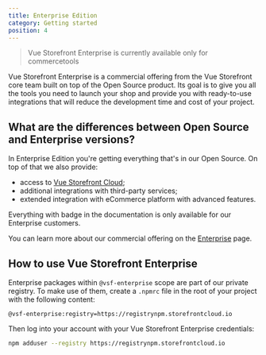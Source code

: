 ```yaml
---
title: Enterprise Edition
category: Getting started
position: 4
---
```


> Vue Storefront Enterprise is currently available only for commercetools

Vue Storefront Enterprise is a commercial offering from the Vue Storefront core team built on top of the Open Source product. Its goal is to give you all the tools you need to launch your shop and provide you with ready-to-use integrations that will reduce the development time and cost of your project.

## What are the differences between Open Source and Enterprise versions?

In Enterprise Edition you're getting everything that's in our Open Source. On top of that we also provide:

- access to [Vue Storefront Cloud](https://www.vuestorefront.io/cloud);
- additional integrations with third-party services;
- extended integration with eCommerce platform with advanced features.

Everything with <Badge text="Enterprise" type="info" /> badge in the documentation is only available for our Enterprise customers.

You can learn more about our commercial offering on the [Enterprise](https://www.vuestorefront.io/enterprise) page.

## How to use Vue Storefront Enterprise

Enterprise packages within `@vsf-enterprise` scope are part of our private registry. To make use of them, create a `.npmrc` file in the root of your project with the following content:

```
@vsf-enterprise:registry=https://registrynpm.storefrontcloud.io
```

Then log into your account with your Vue Storefront Enterprise credentials:

```bash
npm adduser --registry https://registrynpm.storefrontcloud.io
```
